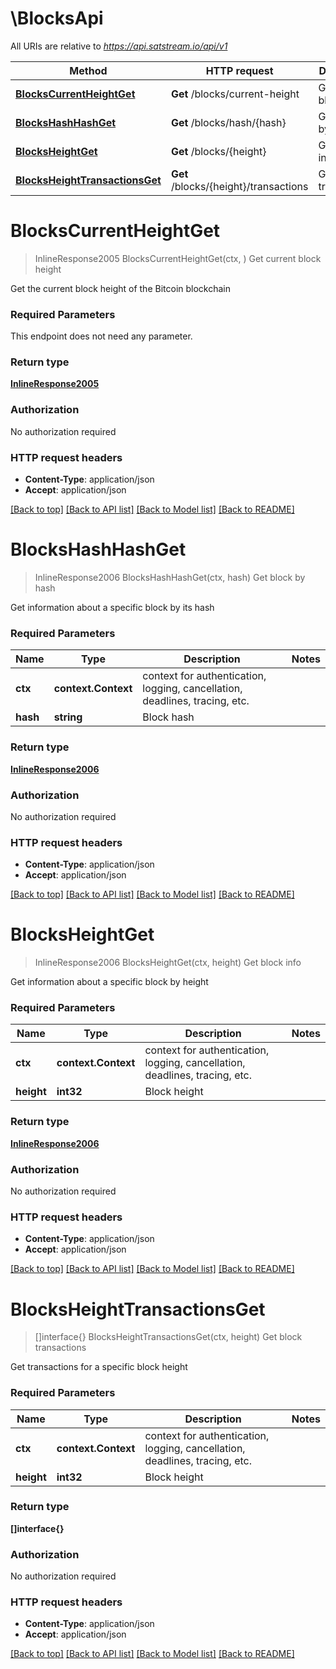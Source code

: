 # \BlocksApi

All URIs are relative to *https://api.satstream.io/api/v1*

Method | HTTP request | Description
------------- | ------------- | -------------
[**BlocksCurrentHeightGet**](BlocksApi.md#BlocksCurrentHeightGet) | **Get** /blocks/current-height | Get current block height
[**BlocksHashHashGet**](BlocksApi.md#BlocksHashHashGet) | **Get** /blocks/hash/{hash} | Get block by hash
[**BlocksHeightGet**](BlocksApi.md#BlocksHeightGet) | **Get** /blocks/{height} | Get block info
[**BlocksHeightTransactionsGet**](BlocksApi.md#BlocksHeightTransactionsGet) | **Get** /blocks/{height}/transactions | Get block transactions


# **BlocksCurrentHeightGet**
> InlineResponse2005 BlocksCurrentHeightGet(ctx, )
Get current block height

Get the current block height of the Bitcoin blockchain

### Required Parameters
This endpoint does not need any parameter.

### Return type

[**InlineResponse2005**](inline_response_200_5.md)

### Authorization

No authorization required

### HTTP request headers

 - **Content-Type**: application/json
 - **Accept**: application/json

[[Back to top]](#) [[Back to API list]](../README.md#documentation-for-api-endpoints) [[Back to Model list]](../README.md#documentation-for-models) [[Back to README]](../README.md)

# **BlocksHashHashGet**
> InlineResponse2006 BlocksHashHashGet(ctx, hash)
Get block by hash

Get information about a specific block by its hash

### Required Parameters

Name | Type | Description  | Notes
------------- | ------------- | ------------- | -------------
 **ctx** | **context.Context** | context for authentication, logging, cancellation, deadlines, tracing, etc.
  **hash** | **string**| Block hash | 

### Return type

[**InlineResponse2006**](inline_response_200_6.md)

### Authorization

No authorization required

### HTTP request headers

 - **Content-Type**: application/json
 - **Accept**: application/json

[[Back to top]](#) [[Back to API list]](../README.md#documentation-for-api-endpoints) [[Back to Model list]](../README.md#documentation-for-models) [[Back to README]](../README.md)

# **BlocksHeightGet**
> InlineResponse2006 BlocksHeightGet(ctx, height)
Get block info

Get information about a specific block by height

### Required Parameters

Name | Type | Description  | Notes
------------- | ------------- | ------------- | -------------
 **ctx** | **context.Context** | context for authentication, logging, cancellation, deadlines, tracing, etc.
  **height** | **int32**| Block height | 

### Return type

[**InlineResponse2006**](inline_response_200_6.md)

### Authorization

No authorization required

### HTTP request headers

 - **Content-Type**: application/json
 - **Accept**: application/json

[[Back to top]](#) [[Back to API list]](../README.md#documentation-for-api-endpoints) [[Back to Model list]](../README.md#documentation-for-models) [[Back to README]](../README.md)

# **BlocksHeightTransactionsGet**
> []interface{} BlocksHeightTransactionsGet(ctx, height)
Get block transactions

Get transactions for a specific block height

### Required Parameters

Name | Type | Description  | Notes
------------- | ------------- | ------------- | -------------
 **ctx** | **context.Context** | context for authentication, logging, cancellation, deadlines, tracing, etc.
  **height** | **int32**| Block height | 

### Return type

**[]interface{}**

### Authorization

No authorization required

### HTTP request headers

 - **Content-Type**: application/json
 - **Accept**: application/json

[[Back to top]](#) [[Back to API list]](../README.md#documentation-for-api-endpoints) [[Back to Model list]](../README.md#documentation-for-models) [[Back to README]](../README.md)

